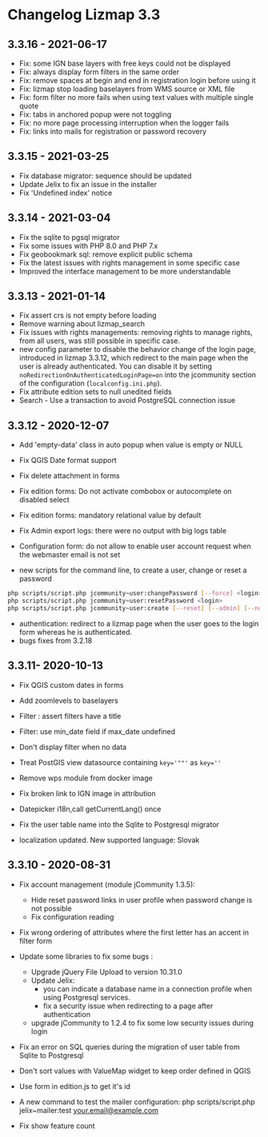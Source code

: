 # Changelog Lizmap 3.3

## 3.3.16 - 2021-06-17

- Fix: some IGN base layers with free keys could not be displayed
- Fix: always display form filters in the same order
- Fix: remove spaces at begin and end in registration login before using it
- Fix: lizmap stop loading baselayers from WMS source or XML file
- Fix: form filter no more fails when using text values with multiple single quote
- Fix: tabs in anchored popup were not toggling
- Fix: no more page processing interruption when the logger fails
- Fix: links into mails for registration or password recovery

## 3.3.15 - 2021-03-25

- Fix database migrator: sequence should be updated 
- Update Jelix to fix an issue in the installer
- Fix 'Undefined index' notice

## 3.3.14 - 2021-03-04

- Fix the sqlite to pgsql migrator
- Fix some issues with PHP 8.0 and PHP 7.x 
- Fix geobookmark sql: remove explicit public schema
- Fix the latest issues with rights management in some specific case
- Improved the interface management to be more understandable

## 3.3.13 - 2021-01-14

- Fix assert crs is not empty before loading
- Remove warning about lizmap_search
- Fix issues with rights managements: removing rights to manage rights, from all
  users, was still possible in specific case.
- new config parameter to disable the behavior change of the login page,
  introduced in lizmap 3.3.12, which redirect to the main page when the user
  is already authenticated. You can disable it by setting `noRedirectionOnAuthenticatedLoginPage=on`
  into the jcommunity section of the configuration (`localconfig.ini.php`).
- Fix attribute edition sets to null unedited fields
- Search - Use a transaction to avoid PostgreSQL connection issue

## 3.3.12 - 2020-12-07

- Add 'empty-data' class in auto popup when value is empty or NULL
- Fix QGIS Date format support
- Fix delete attachment in forms
- Fix edition forms: Do not activate combobox or autocomplete on disabled select
- Fix edition forms: mandatory relational value by default
- Fix Admin export logs: there were no output with big logs table

- Configuration form: do not allow to enable user account request when the
  webmaster email is not set
- new scripts for the command line, to create a user, change or reset a password

```bash
php scripts/script.php jcommunity~user:changePassword [--force] <login> [<password>]
php scripts/script.php jcommunity~user:resetPassword <login>
php scripts/script.php jcommunity~user:create [--reset] [--admin] [--no-error-if-exist] <login> <email> [<password>]
```

- authentication: redirect to a lizmap page when the user goes to the login
  form whereas he is authenticated.
- bugs fixes from 3.2.18

## 3.3.11- 2020-10-13

- Fix QGIS custom dates in forms
- Add zoomlevels to baselayers
- Filter : assert filters have a title
- Filter: use min_date field if max_date undefined
- Don't display filter when no data

- Treat PostGIS view datasource containing `key='""'` as `key=''`
- Remove wps module from docker image
- Fix broken link to IGN image in attribution
- Datepicker i18n,call getCurrentLang() once
- Fix the user table name into the Sqlite to Postgresql migrator
- localization updated. New supported language: Slovak

## 3.3.10 - 2020-08-31

- Fix account management (module jCommunity 1.3.5):
  - Hide reset password links in user profile when password change is not possible
  - Fix configuration reading
- Fix wrong ordering of attributes where the first letter has an accent in filter form

- Update some libraries to fix some bugs :
    - Upgrade jQuery File Upload to version 10.31.0
    - Update Jelix:
      - you can indicate a database name in a connection profile
        when using Postgresql services.
      - fix a security issue when redirecting to a page after authentication
    - upgrade jCommunity to 1.2.4 to fix some low security issues during login
- Fix an error on SQL queries during the migration of user table from Sqlite to Postgresql
- Don't sort values with ValueMap widget to keep order defined in QGIS
- Use form in edition.js to get it's id
- A new command to test the mailer configuration:
  php scripts/script.php jelix~mailer:test your.email@example.com
- Fix show feature count
